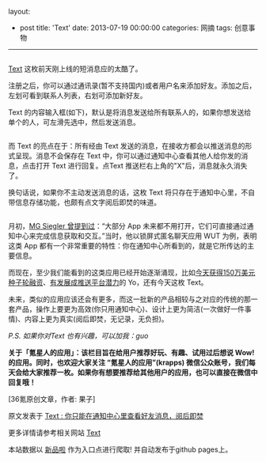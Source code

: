 layout: 
  - post 
title: 'Text' 
date: 2013-07-19 00:00:00 
categories: 网摘 
tags: 创意事物 
---

<p><img src="http://a.36krcnd.com/photo/2014/6470cacde3400aace7cbfcc246ab4380.png" alt=""/></p>

<p><a target="_blank" data-no-turbolink="true" href="https://itunes.apple.com/us/app/text./id877756966?ls=1&amp;amp;mt=8">Text</a> 这枚前天刚上线的短消息应的太酷了。</p>

<p>注册之后，你可以通过通讯录(暂不支持国内)或者用户名来添加好友。添加之后，左划可看到联系人列表，右划可添加新好友。</p>

<p>Text 的内容输入框(如下)，默认是将消息发送给所有联系人的，如果你想发送给单个的人，可左滑先选中，然后发送消息。</p>

<p><img src="http://a.36krcnd.com/photo/2014/992d9bf7ea8cd8809218f853d312b3d8.png" alt=""/></p>

<p>而 Text 的亮点在于：所有经由 Text 发送的消息，在接收方都会以推送消息的形式呈现。消息不会保存在 Text 中，你可以通过通知中心查看其他人给你发的消息，点击打开 Text 进行回复。点Text 推送栏右上角的&quot;X&quot;后，消息就永久消失了。</p>

<p>换句话说，如果你不主动发送消息的话，这枚 Text 将只存在于通知中心里，不自带信息存储功能，也颇有点文字阅后即焚的味道。</p>

<p><img src="http://a.36krcnd.com/photo/2014/9c6d296fe8f74bb6014b581c729f4646.png" alt=""/></p>

<p>月初，<a target="_blank" data-no-turbolink="true" href="http://www.36kr.com/p/213306.html">MG Siegler 曾提到过</a>：“大部分 App 未来都不用打开，它们可直接通过通知中心来完成信息获取和交互。”当时，他以锁屏式匿名聊天应用 WUT 为例，表明这类 App 都有一个非常重要的特性：你在通知中心所看到的，就是它所传达的主要信息。</p>

<p>而现在，至少我们能看到的这类应用已经开始逐渐涌现，比如<a target="_blank" data-no-turbolink="true" href="http://www.36kr.com/p/213897.html">今天获得150万美元种子轮融资</a>、<a target="_blank" data-no-turbolink="true" href="http://www.36kr.com/p/213906.html">有发展成推送平台潜力</a>的 Yo，还有今天这枚 Text。</p>

<p>未来，类似的应用应该还会有更多，而这一批新的产品相较与之对应的传统的那一套产品，操作上要更为高效(你只用通知中心)、设计上更为简洁(一次做好一件事情)、内容上更为真实(阅后即焚，无记录，无负担)。</p>

<p><em>P.S. 如果你对Text 也有兴趣，可以加我：guo</em></p>

<p><strong>关于「氪星人的应用」：该栏目旨在给用户推荐好玩、有趣、试用过后想说 Wow! 的应用。同时，也欢迎大家关注 “氪星人的应用”(krapps) 微信公众账号，我们每天会给大家推荐一枚。如果你有想要推荐给其他用户的应用，也可以直接在微信中回复哦！</strong></p>
					<p>[<span>36氪</span>原创文章，作者: 果子]</p>
					<p></p>  



原文发表于 [Text : 你只能在通知中心里查看好友消息，阅后即焚](http://www.36kr.com/p/213917.html)  

更多详情请参考相关网站 [Text](https://itunes.apple.com/us/app/text./id877756966)  

本站数据以 [新品啦](http://xinpinla.com/) 作为入口点进行爬取! 并自动发布于github pages上。  
